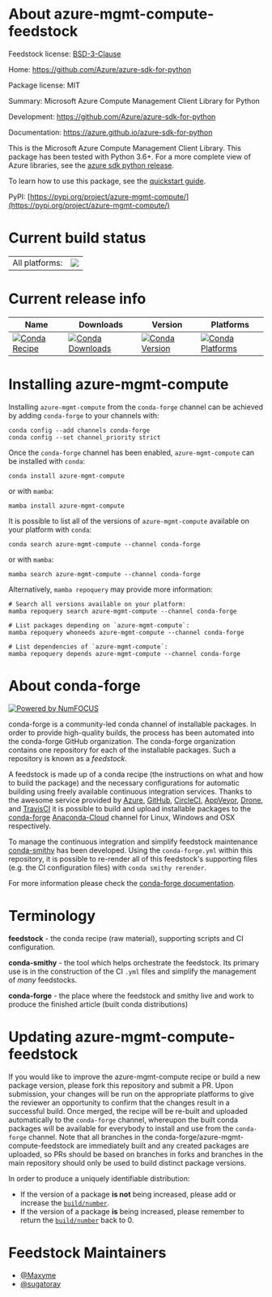 About azure-mgmt-compute-feedstock
==================================

Feedstock license: [BSD-3-Clause](https://github.com/conda-forge/azure-mgmt-compute-feedstock/blob/main/LICENSE.txt)

Home: https://github.com/Azure/azure-sdk-for-python

Package license: MIT

Summary: Microsoft Azure Compute Management Client Library for Python

Development: https://github.com/Azure/azure-sdk-for-python

Documentation: https://azure.github.io/azure-sdk-for-python

This is the Microsoft Azure Compute Management Client Library.
This package has been tested with Python 3.6+. For a more complete
view of Azure libraries, see the [azure sdk python release](https://aka.ms/azsdk/python/all).

To learn how to use this package, see the [quickstart guide](https://aka.ms/azsdk/python/mgmt).

PyPI: [https://pypi.org/project/azure-mgmt-compute/](https://pypi.org/project/azure-mgmt-compute/)


Current build status
====================


<table><tr><td>All platforms:</td>
    <td>
      <a href="https://dev.azure.com/conda-forge/feedstock-builds/_build/latest?definitionId=2769&branchName=main">
        <img src="https://dev.azure.com/conda-forge/feedstock-builds/_apis/build/status/azure-mgmt-compute-feedstock?branchName=main">
      </a>
    </td>
  </tr>
</table>

Current release info
====================

| Name | Downloads | Version | Platforms |
| --- | --- | --- | --- |
| [![Conda Recipe](https://img.shields.io/badge/recipe-azure--mgmt--compute-green.svg)](https://anaconda.org/conda-forge/azure-mgmt-compute) | [![Conda Downloads](https://img.shields.io/conda/dn/conda-forge/azure-mgmt-compute.svg)](https://anaconda.org/conda-forge/azure-mgmt-compute) | [![Conda Version](https://img.shields.io/conda/vn/conda-forge/azure-mgmt-compute.svg)](https://anaconda.org/conda-forge/azure-mgmt-compute) | [![Conda Platforms](https://img.shields.io/conda/pn/conda-forge/azure-mgmt-compute.svg)](https://anaconda.org/conda-forge/azure-mgmt-compute) |

Installing azure-mgmt-compute
=============================

Installing `azure-mgmt-compute` from the `conda-forge` channel can be achieved by adding `conda-forge` to your channels with:

```
conda config --add channels conda-forge
conda config --set channel_priority strict
```

Once the `conda-forge` channel has been enabled, `azure-mgmt-compute` can be installed with `conda`:

```
conda install azure-mgmt-compute
```

or with `mamba`:

```
mamba install azure-mgmt-compute
```

It is possible to list all of the versions of `azure-mgmt-compute` available on your platform with `conda`:

```
conda search azure-mgmt-compute --channel conda-forge
```

or with `mamba`:

```
mamba search azure-mgmt-compute --channel conda-forge
```

Alternatively, `mamba repoquery` may provide more information:

```
# Search all versions available on your platform:
mamba repoquery search azure-mgmt-compute --channel conda-forge

# List packages depending on `azure-mgmt-compute`:
mamba repoquery whoneeds azure-mgmt-compute --channel conda-forge

# List dependencies of `azure-mgmt-compute`:
mamba repoquery depends azure-mgmt-compute --channel conda-forge
```


About conda-forge
=================

[![Powered by
NumFOCUS](https://img.shields.io/badge/powered%20by-NumFOCUS-orange.svg?style=flat&colorA=E1523D&colorB=007D8A)](https://numfocus.org)

conda-forge is a community-led conda channel of installable packages.
In order to provide high-quality builds, the process has been automated into the
conda-forge GitHub organization. The conda-forge organization contains one repository
for each of the installable packages. Such a repository is known as a *feedstock*.

A feedstock is made up of a conda recipe (the instructions on what and how to build
the package) and the necessary configurations for automatic building using freely
available continuous integration services. Thanks to the awesome service provided by
[Azure](https://azure.microsoft.com/en-us/services/devops/), [GitHub](https://github.com/),
[CircleCI](https://circleci.com/), [AppVeyor](https://www.appveyor.com/),
[Drone](https://cloud.drone.io/welcome), and [TravisCI](https://travis-ci.com/)
it is possible to build and upload installable packages to the
[conda-forge](https://anaconda.org/conda-forge) [Anaconda-Cloud](https://anaconda.org/)
channel for Linux, Windows and OSX respectively.

To manage the continuous integration and simplify feedstock maintenance
[conda-smithy](https://github.com/conda-forge/conda-smithy) has been developed.
Using the ``conda-forge.yml`` within this repository, it is possible to re-render all of
this feedstock's supporting files (e.g. the CI configuration files) with ``conda smithy rerender``.

For more information please check the [conda-forge documentation](https://conda-forge.org/docs/).

Terminology
===========

**feedstock** - the conda recipe (raw material), supporting scripts and CI configuration.

**conda-smithy** - the tool which helps orchestrate the feedstock.
                   Its primary use is in the construction of the CI ``.yml`` files
                   and simplify the management of *many* feedstocks.

**conda-forge** - the place where the feedstock and smithy live and work to
                  produce the finished article (built conda distributions)


Updating azure-mgmt-compute-feedstock
=====================================

If you would like to improve the azure-mgmt-compute recipe or build a new
package version, please fork this repository and submit a PR. Upon submission,
your changes will be run on the appropriate platforms to give the reviewer an
opportunity to confirm that the changes result in a successful build. Once
merged, the recipe will be re-built and uploaded automatically to the
`conda-forge` channel, whereupon the built conda packages will be available for
everybody to install and use from the `conda-forge` channel.
Note that all branches in the conda-forge/azure-mgmt-compute-feedstock are
immediately built and any created packages are uploaded, so PRs should be based
on branches in forks and branches in the main repository should only be used to
build distinct package versions.

In order to produce a uniquely identifiable distribution:
 * If the version of a package **is not** being increased, please add or increase
   the [``build/number``](https://docs.conda.io/projects/conda-build/en/latest/resources/define-metadata.html#build-number-and-string).
 * If the version of a package **is** being increased, please remember to return
   the [``build/number``](https://docs.conda.io/projects/conda-build/en/latest/resources/define-metadata.html#build-number-and-string)
   back to 0.

Feedstock Maintainers
=====================

* [@Maxyme](https://github.com/Maxyme/)
* [@sugatoray](https://github.com/sugatoray/)

